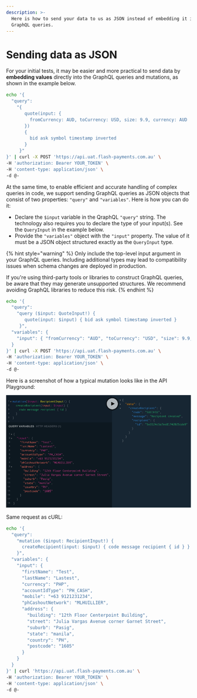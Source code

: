 ```yaml
---
description: >-
  Here is how to send your data to us as JSON instead of embedding it into the
  GraphQL queries.
---
```


# Sending data as JSON

For your initial tests, it may be easier and more practical to send data by **embedding values** directly into the GraphQL queries and mutations, as shown in the example below.

```bash
echo '{
  "query":
    "{
       quote(input: {
         fromCurrency: AUD, toCurrency: USD, size: 9.9, currency: AUD
       })
       {
         bid ask symbol timestamp inverted
       }
     }"
}' | curl -X POST 'https://api.uat.flash-payments.com.au' \
-H 'authorization: Bearer YOUR_TOKEN' \
-H 'content-type: application/json' \
-d @-
```

At the same time, to enable efficient and accurate handling of complex queries in code, we support sending GraphQL queries as JSON objects that consist of two properties: `"query"` and `"variables"`. Here is how you can do it:

* Declare the `$input` variable in the QraphQL `"query"` string. The technology also requires you to declare the type of your input(s). See the `QueryInput` in the example below.
* Provide the `"variables"` object with the `"input"` property. The value of it must be a JSON object structured exactly as the `QueryInput` type.

{% hint style="warning" %}
Only include the top-level input argument in your GraphQL queries. Including additional types may lead to compatibility issues when schema changes are deployed in production.

If you're using third-party tools or libraries to construct GraphQL queries, be aware that they may generate unsupported structures. We recommend avoiding GraphQL libraries to reduce this risk.
{% endhint %}

```bash
echo '{
  "query":
    "query ($input: QuoteInput!) {
       quote(input: $input) { bid ask symbol timestamp inverted }
     }",
  "variables": { 
    "input": { "fromCurrency": "AUD", "toCurrency": "USD", "size": 9.9, "currency": "AUD" }
  }
}' | curl -X POST 'https://api.uat.flash-payments.com.au' \
-H 'authorization: Bearer YOUR_TOKEN' \
-H 'content-type: application/json' \
-d @-
```

Here is a screenshot of how a typical mutation looks like in the API Playground:

![](../.gitbook/assets/image.png)

Same request as cURL:

```bash
echo '{
  "query":
    "mutation ($input: RecipientInput!) {
      createRecipient(input: $input) { code message recipient { id } }
    }",
  "variables": {
    "input": {
      "firstName": "Test",
      "lastName": "Lastest",
      "currency": "PHP",
      "accountIdType": "PH_CASH",
      "mobile": "+63 9121231234",
      "phCashoutNetwork": "MLHUILLIER",
      "address": {
        "building": "12th Floor Centerpoint Building",
        "street": "Julia Vargas Avenue corner Garnet Street",
        "suburb": "Pasig",
        "state": "manila",
        "country": "PH",
        "postcode": "1605"
      }
    }
  }
}' | curl 'https://api.uat.flash-payments.com.au' \
-H 'authorization: Bearer YOUR_TOKEN' \
-H 'content-type: application/json' \
-d @-
```
